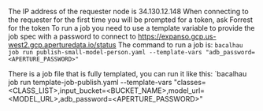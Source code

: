 The IP address of the requester node is 34.130.12.148
When connecting to the requester for the first time you will be prompted for a token, ask Forrest for the token
To run a job you need to use a template variable to provide the job spec with a password to connect to https://expanso.gcp.us-west2.gcp.aperturedata.io/status
The command to run a job is:
`bacalhau job run publish-small-model-person.yaml --template-vars "adb_password=<APERTURE_PASSWORD>"`

There is a job file that is fully templated, you can run it like this:
`bacalhau job run template-job-publish.yaml --template-vars "classes=<CLASS_LIST>,input_bucket=<BUCKET_NAME>,model_url=<MODEL_URL>,adb_password=<APERTURE_PASSWORD>"
